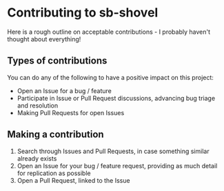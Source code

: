 # Contributing to sb-shovel

Here is a rough outline on acceptable contributions - I probably haven't thought about everything!

## Types of contributions

You can do any of the following to have a positive impact on this project:

- Open an Issue for a bug / feature
- Participate in Issue or Pull Request discussions, advancing bug triage and resolution
- Making Pull Requests for open Issues

## Making a contribution

1. Search through Issues and Pull Requests, in case something similar already exists
1. Open an Issue for your bug / feature request, providing as much detail for replication as possible
1. Open a Pull Request, linked to the Issue